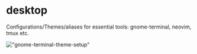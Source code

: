 # desktop
Configurations/Themes/aliases for essential tools: gnome-terminal, neovim, tmux etc.

!["gnome-terminal-theme-setup"]("./docs/images/gnome-terminal-theme-setup.png") 


